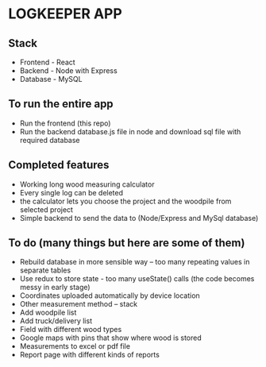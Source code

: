 # LOGKEEPER APP

## Stack

- Frontend - React
- Backend - Node with Express
- Database - MySQL

## To run the entire app

- Run the frontend (this repo)
- Run the backend database.js file in node and download sql file with required database

## Completed features

- Working long wood measuring calculator
- Every single log can be deleted
- the calculator lets you choose the project and the woodpile from selected project 
- Simple backend to send the data to (Node/Express and MySql database)

## To do (many things but here are some of them)

- Rebuild database in more sensible way – too many repeating values in separate tables
- Use redux to store state - too many useState() calls (the code becomes messy in early stage)
- Coordinates uploaded automatically by device location
- Other measurement method – stack
- Add woodpile list
- Add truck/delivery list
- Field with different wood types
- Google maps with pins that show where wood is stored
- Measurements to excel or pdf file
- Report page with different kinds of reports
